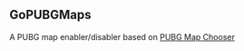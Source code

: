 GoPUBGMaps
---

A PUBG map enabler/disabler based on [PUBG Map Chooser](https://github.com/EpicKitten/PUBG-Map-Chooser.git)